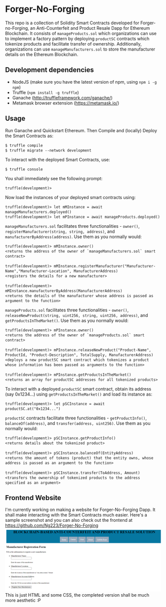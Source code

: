 # Forger-No-Forging
This repo is a collection of Solidity Smart Contracts developed for Forger-no-Forging, an Anti-Counterfeit and Product Resale Dapp for Ethereum Blockchain. It consists of `manageProducts.sol` which organizations can use to implement a factory pattern by deploying `productSC` contracts which tokenize products and facilitate transfer of ownership. Additionally, organizations can use `manageManufacturers.sol` to store the manufacturer details on the Ethereum Blockchain.  

## Development dependencies
- NodeJS (make sure you have the latest version of npm, using `npm i -g npm`) 
- Truffle (`npm install -g truffle`) 
- Ganache (http://truffleframework.com/ganache/)
- Metamask browser extension (https://metamask.io/)

## Usage
Run Ganache and Quickstart Ethereum. Then Compile and (locally) Deploy the Smart Contracts as:
 ```
 $ truffle compile
 $ truffle migrate --network development
 ```
To interact with the deployed Smart Contracts, use:
```
$ truffle console
```
You shall immediately see the following prompt:
```
truffle(development)>
```
Now load the instances of your deployed smart contracts using:
```
truffle(development)> let mMInstance = await manageManufacturers.deployed()
truffle(development)> let mPInstance = await manageProducts.deployed()
```
`manageManufacturers.sol` facilitates three functionalities - `owner()`, `registerManufacturer(string, string, address)`, and `manufacturerByAddress(address)`. Use them as you normally would:
```
truffle(development)> mMInstance.owner()
<returns the address of the owner of `manageManufacturers.sol` smart contract>

truffle(development)> mMInstance.registerManufacturer("Manufacturer-Name","Manufacturer-Location", ManufacturerAddress)
<registers the details for a new manufacturer>

truffle(development)> mMInstance.manufacturerByAddress(ManufacturerAddress)
<returns the details of the manufacturer whose address is passed as argument to the function>
```
`manageProducts.sol` facilitates three functionalities - `owner()`, `releaseNewProduct(string, uint256, string, uint256, address)`, and `getProductsInTheMarket()`. Use them as you normally would:
```
truffle(development)> mPInstance.owner()
<returns the address of the owner of `manageProducts.sol` smart contract>

truffle(development)> mPInstance.releaseNewProduct("Product-Name", ProductId, "Product-Description", TotalSupply, ManufacturerAddress)
<deploys a new productSC smart contract which tokenizes a product whose information has been passed as arguments to the function>

truffle(development)> mPInstance.getProductsInTheMarket()
<returns an array for productSC addresses for all tokenized products>
```
To interact with a deployed `productSC` smart contract, obtain its address (say 0x1234...) using `getProductsInTheMarket()` and load its instance as:
```
truffle(development)> let pSCInstance = await productSC.at("0x1234...")
```
`productSC` contracts facilitate three functionalities - `getProductInfo()`, `balanceOf(address)`, and `transfer(address, uint256)`. Use them as you normally would:
```
truffle(development)> pSCInstance.getProductInfo()
<returns details about the tokenized product>

truffle(development)> pSCInstance.balanceOf(EntityAddress)
<returns the amount of tokens (product) that the entity owns, whose address is passed as an argument to the function>

truffle(development)> pSCInstance.transfer(ToAddress, Amount)
<transfers the ownership of tokenized products to the address specified as an argument>
```

## Frontend Website
I'm currently working on making a website for Forger-No-Forging Dapp. It shall make interacting with the Smart Contracts much easier. Here's a sample screenshot and you can also check out the frontend at https://github.com/Ng223/Forger-No-Forging
![](images/FnF.png) 
This is just HTML and some CSS, the completed version shall be much more aesthetic :P
